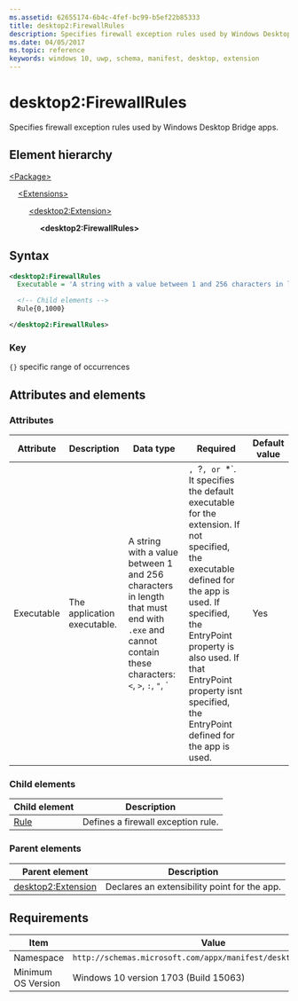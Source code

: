 ```yaml
---
ms.assetid: 62655174-6b4c-4fef-bc99-b5ef22b85333
title: desktop2:FirewallRules
description: Specifies firewall exception rules used by Windows Desktop Bridge apps.
ms.date: 04/05/2017
ms.topic: reference
keywords: windows 10, uwp, schema, manifest, desktop, extension 
---
```


# desktop2:FirewallRules

Specifies firewall exception rules used by Windows Desktop Bridge apps.

## Element hierarchy

[\<Package\>](element-package.md)

&nbsp;&nbsp;&nbsp;&nbsp;[\<Extensions\>](element-1-extensions.md)

&nbsp;&nbsp;&nbsp;&nbsp; &nbsp;&nbsp;&nbsp;&nbsp;[\<desktop2:Extension\>](element-desktop2-package-extension.md)

&nbsp;&nbsp;&nbsp;&nbsp; &nbsp;&nbsp;&nbsp;&nbsp; &nbsp;&nbsp;&nbsp;&nbsp;**\<desktop2:FirewallRules\>**

## Syntax

```xml
<desktop2:FirewallRules
  Executable = 'A string with a value between 1 and 256 characters in length that must end with ".exe" and cannot contain these characters: <, >, :, ", |, ?, or *. It specifies the default executable for the extension. If not specified, the executable defined for the app is used.  If specified, the EntryPoint property is also used. If that EntryPoint property isnt specified, the EntryPoint defined for the app is used.' >

  <!-- Child elements -->
  Rule{0,1000}

</desktop2:FirewallRules>
```

### Key

`{}` specific range of occurrences

## Attributes and elements

### Attributes

| Attribute | Description | Data type | Required | Default value |
|-|-|-|-|-|
| Executable | The application executable. | A string with a value between 1 and 256 characters in length that must end with `.exe` and cannot contain these characters: `<`, `>`, `:`, `"`, `|`, `?`, or `*`. It specifies the default executable for the extension. If not specified, the executable defined for the app is used.  If specified, the EntryPoint property is also used. If that EntryPoint property isnt specified, the EntryPoint defined for the app is used. | Yes |

### Child elements

| Child element | Description |
|-|-|
| [Rule](element-desktop2-rule.md) | Defines a firewall exception rule. |

### Parent elements

| Parent element | Description |
|-|-|
| [desktop2:Extension](element-desktop2-extension.md) | Declares an extensibility point for the app. |

## Requirements

| Item  | Value  |
|--|--|
| Namespace | `http://schemas.microsoft.com/appx/manifest/desktop/windows10/2` |
| Minimum OS Version | Windows 10 version 1703 (Build 15063) |
